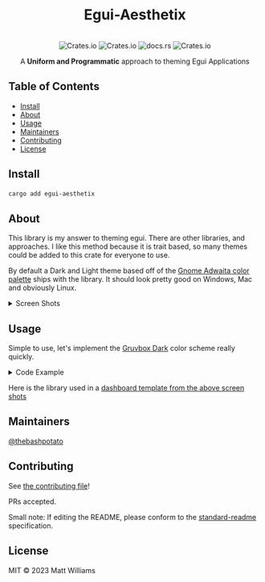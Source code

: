 <div align="center">
  <h1>Egui-Aesthetix</h1>
</div>
<br>
<div align="center">
  <img alt="Crates.io" src="https://img.shields.io/badge/standard--readme-OK-green.svg?style=flat-square">
  <img alt="Crates.io" src="https://img.shields.io/crates/v/egui-aesthetix?style=flat-square">
  <img alt="docs.rs" src="https://img.shields.io/docsrs/egui-aesthetix?style=flat-square">
  <img alt="Crates.io" src="https://img.shields.io/crates/d/egui-aesthetix?style=flat-square">
  <br>
  <p>A <b>Uniform and Programmatic</b> approach to theming Egui Applications</p>
</div>

## Table of Contents

- [Install](#install)
- [About](#about)
- [Usage](#usage)
- [Maintainers](#maintainers)
- [Contributing](#contributing)
- [License](#license)

## Install

```bash
cargo add egui-aesthetix
```

## About

This library is my answer to theming egui. There are other libraries, and approaches. I like this method because it is trait based,
so many themes could be added to this crate for everyone to use.

By default a Dark and Light theme based off of the [Gnome Adwaita color palette](https://gnome.pages.gitlab.gnome.org/libadwaita/doc/1-latest/named-colors.html) ships with the library. It should look pretty good on Windows, Mac and obviously Linux.

<details>
<summary>Screen Shots</summary>
<br>

<div align="center">
    <h3>Dark Mode on Kde Plasma</h3>
    <img alt="Dark Mode on KDE Plasma" src="./assets/standard_dark.png">
    <br>
    <h3>Light Mode on Kde Plasma</h3>
    <img alt="Light Mode on KDE Plasma" src="./assets/standard_light.png">
</div>
</details>

## Usage

Simple to use, let's implement the [Gruvbox Dark](https://github.com/morhetz/gruvbox#dark-mode-1)
color scheme really quickly.

<details>
<summary>Code Example</summary>
<br>

```rust
//! main.rs example
use egui_aesthetix::{
    Aesthetix,
    themes::{StandardDark, StandardLight},
};
use eframe::egui;
use std::rc::Rc;

/// Make a struct that represents a color scheme,
/// there should be no need for it to have any fields.
struct GruvboxDark;

/// Implement the Aesthetix Trait for the theme.
impl Aesthetix for GruvboxDark {
    fn name(&self) -> &str {
        "Gruvbox Dark"
    }

    fn primary_accent_color_visuals(&self) -> egui::Color32 {
        // Dark blue: #458588
        egui::Color32::from_rgb(69, 133, 136)
    }

    fn secondary_accent_color_visuals(&self) -> egui::Color32 {
        // Light blue: #83a598
        egui::Color32::from_rgb(131, 165, 152)
    }

    fn bg_primary_color_visuals(&self) -> egui::Color32 {
        // Dark background: #1d2021
        egui::Color32::from_rgb(29, 32, 33)
    }

    fn bg_secondary_color_visuals(&self) -> egui::Color32 {
        // #3c3836
        egui::Color32::from_rgb(60, 56, 54)
    }

    fn bg_triage_color_visuals(&self) -> egui::Color32 {
        // #504945
        egui::Color32::from_rgb(80, 73, 69)
    }

    fn bg_auxiliary_color_visuals(&self) -> egui::Color32 {
        // #665c54
        egui::Color32::from_rgb(102, 92, 84)
    }

    fn bg_contrast_color_visuals(&self) -> egui::Color32 {
        // #928374
        egui::Color32::from_rgb(146, 131, 116)
    }

    fn fg_primary_text_color_visuals(&self) -> Option<egui::Color32> {
        // #fbf1c7
        Some(egui::Color32::from_rgb(251, 241, 199))
    }

    fn fg_success_text_color_visuals(&self) -> egui::Color32 {
        // #8ec07c
        egui::Color32::from_rgb(142, 192, 124)
    }

    fn fg_warn_text_color_visuals(&self) -> egui::Color32 {
        // #fabd2f
        egui::Color32::from_rgb(250, 189, 47)
    }

    fn fg_error_text_color_visuals(&self) -> egui::Color32 {
        // #fb4934
        egui::Color32::from_rgb(251, 73, 52)
    }

    fn dark_mode_visuals(&self) -> bool {
        true
    }

    fn margin_style(&self) -> f32 {
        10.0
    }

    fn button_padding(&self) -> egui::Vec2 {
        egui::Vec2 { x: 10.0, y: 8.0 }
    }

    fn item_spacing_style(&self) -> f32 {
        15.0
    }

    fn scroll_bar_width_style(&self) -> f32 {
        12.0
    }

    fn rounding_visuals(&self) -> f32 {
        8.0
    }
}

fn main() -> Result<(), eframe::Error> {
    let options = eframe::NativeOptions {
        initial_window_size: Some(egui::vec2(320.0, 240.0)),
        ..Default::default()
    };

    eframe::run_native(
        "My egui App",
        options,
        Box::new(move |creation_context| Box::new(MyApp::new(creation_context))),
    )
}

struct MyApp {
    themes: Vec<Rc<dyn Aesthetix>>, // Available themes for user to switch to.
    active_theme: Rc<dyn Aesthetix>, // Currently active theme.
}

impl MyApp {
    #[must_use]
    fn new(creation_context: &eframe::CreationContext<'_>) -> Self {
        let themes: Vec<Rc<dyn Aesthetix>> = vec![
            Rc::new(Gruvbox),
            Rc::new(StandardDark), // Bundled in the library
            Rc::new(StandardLight) // Bundled in the library
        ];

        // The first theme will be the default
        let active_theme: Rc<dyn Aesthetix> = match themes.first() {
            Some(theme) => theme.clone(),
            None => panic!(
                "The first theme in the list of available themes could not be loaded => 'MyApp::new'"
            ),
        }

        creation_context
            .egui_ctx
            .set_style(active_theme.custom_style());

        Self {
            themes,
            active_theme,
        }
    }
}

impl eframe::App for MyApp {
    fn update(&mut self, context: &egui::Context, _frame: &mut eframe::Frame) {
        // Whenever you make a custom frame, we need to manually set the style atributes,
        // not sure why, as every thing else is set.
        egui::CentralPanel::default()
            .frame(
                egui::Frame::none()
                    .inner_margin(self.active_theme.margin_style())
                    .fill(self.active_theme.bg_primary_color_visuals()),
            )
            .show(context, |ui_central_panel| {
                ui_central_panel.heading("Theme Switcher Example");
                ui_central_panel.horizontal_centered(|ui_horizontal_center| {
                    // add combo box to allow the user to select from the available themes in the themes vector
                    ui_horizontal_center.add_space(15.0);
                    ui_horizontal_center.label("Theme:");
                    egui::ComboBox::from_id_source("theme_switching_combo_box")
                        .width(200.0)
                        .selected_text(self..active_theme.name())
                        .show_ui(ui_horizontal_center, |ui_combobox| {
                            for theme in self.themes.iter() {
                                ui_combobox.selectable_value(
                                    &mut self.active_theme,
                                    theme.clone(),
                                    theme.name(),
                                );
                            }
                        });
                });
                // Update the theme with the one the user selected in selectable_value.
                // In a real application you would want this in another tab or something.
                context.set_style(self.active_theme.custom_style());
            });
    }
}
```

</details>

Here is the library used in a [dashboard template from the above screen shots](https://github.com/thebashpotato/egui-dashboard-template)

## Maintainers

[@thebashpotato](https://github.com/thebashpotato)

## Contributing

See [the contributing file](CONTRIBUTING.md)!

PRs accepted.

Small note: If editing the README, please conform to the [standard-readme](https://github.com/RichardLitt/standard-readme) specification.

## License

MIT © 2023 Matt Williams
